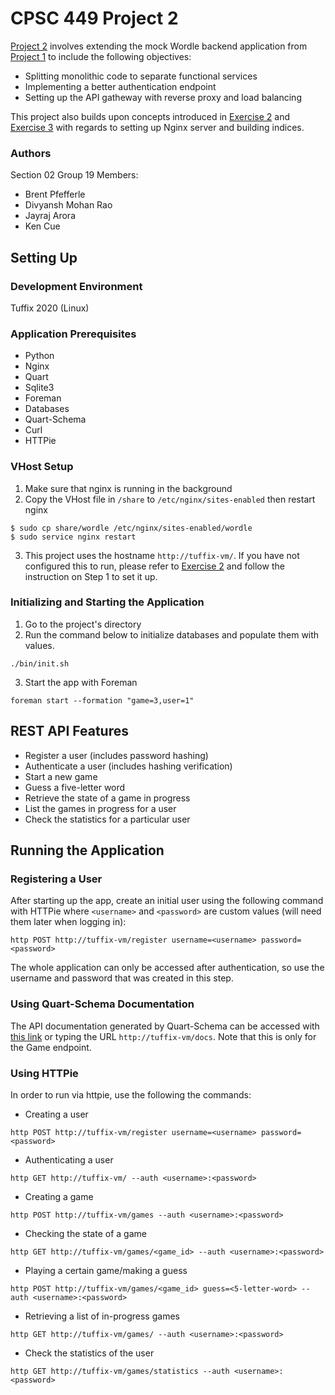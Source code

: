# CPSC 449 Project 2 
[Project 2](https://docs.google.com/document/d/1BXrmgSclvifgYWItGxxhZ72BrmiD5evXoRbA_uRP_jM/edit#) involves extending the mock Wordle backend application from [Project 1](https://docs.google.com/document/d/14YzD8w5SpJk0DqizgrgyOsXvQ2-rrd-39RUSe2GNvz4/edit) to include the following objectives:
- Splitting monolithic code to separate functional services
- Implementing a better authentication endpoint
- Setting up the API gatheway with reverse proxy and load balancing

This project also builds upon concepts introduced in [Exercise 2](https://docs.google.com/document/d/1-tFBfCP2rhk5YFtXYpGD894Ghy4UY-J3o9Zs7abbS8c/edit) and [Exercise 3](https://docs.google.com/document/d/14i8cpm7z1oFh5y5gmAkQ39AH3Pu8oWRr6B6TOziGYhY/edit) with regards to setting up Nginx server and building indices.

### Authors
Section 02
Group 19
Members:
- Brent Pfefferle
- Divyansh Mohan Rao
- Jayraj Arora
- Ken Cue

## Setting Up
### Development Environment 
Tuffix 2020 (Linux)

### Application Prerequisites
- Python
- Nginx
- Quart
- Sqlite3
- Foreman
- Databases
- Quart-Schema
- Curl
- HTTPie

### VHost Setup
1. Make sure that nginx is running in the background
2. Copy the VHost file in `/share` to `/etc/nginx/sites-enabled` then restart nginx 
```
$ sudo cp share/wordle /etc/nginx/sites-enabled/wordle
$ sudo service nginx restart
```
3. This project uses the hostname `http://tuffix-vm/`. If you have not configured this to run, please refer to [Exercise 2](https://docs.google.com/document/d/1-tFBfCP2rhk5YFtXYpGD894Ghy4UY-J3o9Zs7abbS8c/edit) and follow the instruction on Step 1 to set it up.

### Initializing and Starting the Application
1. Go to the project's directory
2. Run the command below to initialize databases and populate them with values.
```
./bin/init.sh
```
3. Start the app with Foreman
```
foreman start --formation "game=3,user=1"
```

## REST API Features
- Register a user (includes password hashing)
- Authenticate a user (includes hashing verification)
- Start a new game
- Guess a five-letter word
- Retrieve the state of a game in progress
- List the games in progress for a user
- Check the statistics for a particular user

## Running the Application

### Registering a User
After starting up the app, create an initial user using the following command with HTTPie where `<username>` and `<password>` are custom values (will need them later when logging in):
```
http POST http://tuffix-vm/register username=<username> password=<password>
```
The whole application can only be accessed after authentication, so use the username and password that was created in this step.


### Using Quart-Schema Documentation
The API documentation generated by Quart-Schema can be accessed with [this link](http://tuffix-vm/docs) or typing the URL `http://tuffix-vm/docs`. Note that this is only for the Game endpoint.


### Using HTTPie
In order to run via httpie, use the following the commands:
- Creating a user
```
http POST http://tuffix-vm/register username=<username> password=<password>
```
- Authenticating a user
```
http GET http://tuffix-vm/ --auth <username>:<password>
```
- Creating a game 
```
http POST http://tuffix-vm/games --auth <username>:<password>
```
- Checking the state of a game 
```
http GET http://tuffix-vm/games/<game_id> --auth <username>:<password>
```
- Playing a certain game/making a guess
```
http POST http://tuffix-vm/games/<game_id> guess=<5-letter-word> --auth <username>:<password>
```
- Retrieving a list of in-progress games
```
http GET http://tuffix-vm/games/ --auth <username>:<password>
``` 
- Check the statistics of the user 
```
http GET http://tuffix-vm/games/statistics --auth <username>:<password>
```

